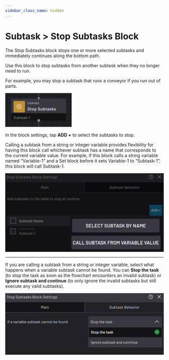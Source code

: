 ```yaml
---
sidebar_class_name: hidden
---
```


# Subtask \> Stop Subtasks Block

The Stop Subtasks block stops one or more selected subtasks and immediately continues along the bottom path.

Use this block to stop subtasks from another subtask when they no longer need to run.

For example, you may stop a subtask that runs a conveyor if you run out of parts.

![](../Images/TaskCanvasBlockGlossary/Canvas-StopSubtasks-Block.png)

In the block settings, tap **ADD +** to select the subtasks to stop.

Calling a subtask from a string or integer variable provides flexibility for having this block call whichever subtask has a name that corresponds to the current variable value. For example, if this block calls a string variable named “Variable-1” and a Set block before it sets Variable-1 to “Subtask-1”, this block will call Subtask-1.

![](../Images/TaskCanvasBlockGlossary/Canvas-StopSubtasks-Settings-Main-Add.png)

---

If you are calling a subtask from a string or integer variable, select what happens when a variable subtask cannot be found. You can **Stop the task** \(to stop the task as soon as the flowchart encounters an invalid subtask\) or **Ignore subtask and continue** \(to only ignore the invalid subtasks but still execute any valid subtasks\).

![](../Images/TaskCanvasBlockGlossary/Canvas-StopSubtasks-Settings-SubtaskBehavior.png)

